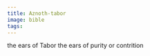 ```yaml
---
title: Aznoth-tabor
image: bible
tags:
---
```


the ears of Tabor  the ears of purity or contrition 